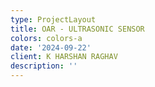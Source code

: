 ```yaml
---
type: ProjectLayout
title: OAR - ULTRASONIC SENSOR
colors: colors-a
date: '2024-09-22'
client: K HARSHAN RAGHAV
description: ''
---
```

